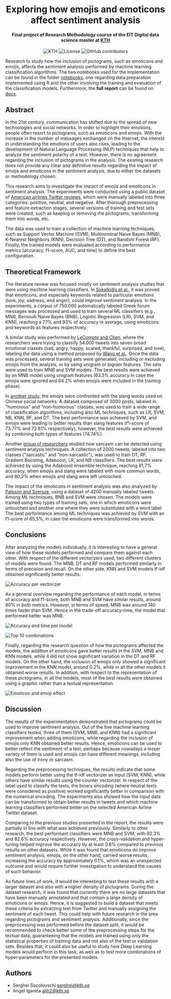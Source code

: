 <h1 align="center">Exploring how emojis and emoticons affect sentiment analysis</h1>
<h4 align="center">Final project of Research Methodology course of the EIT Digital data science master at <a href="https://www.kth.se/en">KTH</a></h4>

<p align="center">
  <img alt="KTH" src="https://img.shields.io/badge/EIT%20Digital-KTH-%231954a6?style=flat-square" />  
  <img alt="License" src="https://img.shields.io/github/license/angeligareta/pictograms-sentiment-analysis?style=flat-square" />
  <img alt="GitHub contributors" src="https://img.shields.io/github/contributors/angeligareta/pictograms-sentiment-analysis?style=flat-square" />
</p>

Research to study how the inclusion of pictograms, such as emoticons and emojis, affects the sentiment analysis performed by machine learning classification algorithms. The two notebooks used for the implementation can be found in the folder [notebooks](notebooks), one regarding data preparation implemented using R and the other involving the training and evaluation of the classification models. Furthermore, the **full report** can be found on [docs](docs/report.pdf).

## Abstract
In the 21st century, communication has shifted due to the spread of new technologies and social networks. In order to highlight their emotions, people often resort to pictograms, such as emoticons and emojis. With the increase in the number of messages exchanged on the Internet, the interest in understanding the emotions of users also rises, leading to the development of Natural Language Processing (NLP) techniques that help to analyze the sentiment polarity of a text. However, there is no agreement regarding the inclusion of pictograms in the analysis. The existing research does not provide any clear and definitive results regarding the impact of emojis and emoticons in the sentiment analysis, due to either the datasets or methodology chosen.

This research aims to investigate the impact of emojis and emoticons in sentiment analysis. The experiments were conducted using a public dataset of [American airlines Twitter reviews](https://www.kaggle.com/crowdflower/twitter-airline-sentiment), which were manually labeled into three categories: positive, neutral, and negative. After thorough preprocessing and feature extraction stages, several versions of training and test sets were created, such as keeping or removing the pictograms, transforming them into words, etc.
    
The data was used to train a collection of machine learning techniques, such as Support Vector Machine (SVM), Multinominal Naive Bayes (MNB), K-Nearest Neighbors (KNN), Decision Tree (DT), and Random Forest (RF). Finally, the trained models were evaluated according to performance metrics (accuracy, f1-score, AUC, and time) to define the best configuration.

## Theoretical Framework
The literature review was focused mostly on sentiment analysis studies that were using machine learning classifiers. In [Sokalkidis et al.](https://ieeexplore.ieee.org/abstract/document/6927613/), it was proved that emoticons, and especially keywords related to particular emotions (love, joy, sadness, and anger), could improve sentiment analysis. In the experiments, a corpus of 750.000 automatically labeled Greek forum messages was processed and used to train several ML classifiers (e.g., MNB, Bernoulli Naive Bayes (BNB), Logistic Regression (LR), SVM, and KNN), reaching a 77% and 93% of accuracy in average, using emoticons and keywords as features respectively. 

A similar study was performed by [LeCompte and Chen](https://ieeexplore.ieee.org/abstract/document/8560896/), where the researchers were trying to classify 54.000 tweets into seven broad emotional classes (sad, angry, happy, scared, thankful, surprised, and love), labeling the data using a method proposed by [Wang et al.](https://ieeexplore.ieee.org/abstract/document/6406313/). Once the data was processed, several training sets were generated, including or excluding emojis from the analysis, or by using unigram or bigram features. The sets were used to train MNB and SVM models. The best results were achieved by an MNB model using unigram features (63.5% accuracy in case the emojis were ignored and 64.2% when emojis were included in the training phase).

In [another study](http://ceur-ws.org/Vol-2328/3_3_paper_10.pdf), the emojis were confronted with the slang words used on Chinese social networks. A dataset composed of 3000 posts, labeled in "humorous" and "non-humorous" classes, was used to train a wide range of classification algorithms, including also ML techniques, such as LR, SVM, NB, KNN, RF, and DT. The best performance was achieved by SVM, and emojis were leading to better results than slang features (f1-score of 73.77% and 72.61% respectively), however, the best results were achieved by combining both types of features (74.74%). 

Another [group of researchers](https://ieeexplore.ieee.org/abstract/document/8169892/) studied how sarcasm can be detected using sentiment analysis techniques. A collection of 2000 tweets, labeled into two classes ("sarcastic" and "non-sarcastic"), was used to train DT, RF, Gradient Boosting, Adaboost, LR, and NB classifiers. The best results were achieved by using the Adaboost ensemble technique, reaching 81,7% accuracy, when emojis and slang were labeled with more common words, and 80,2% when emojis and slang were left untouched. 

The impact of the emoticons in sentiment analysis was also analyzed by [Palsson and Szersze](https://www.diva-portal.org/smash/record.jsf?pid=diva2%3A930520&dswid=6948), using a dataset of 4200 manually labeled tweets. Among ML techniques, BNB and SVM were chosen. The models were trained using two types of training sets, one in which emoticons were untouched and another one where they were substituted with a word label. The best performance among ML techniques was achieved by SVM with an f1-score of 65,5%, in case the emoticons were transformed into words.
    
## Conclusions
After analyzing the models individually, it is interesting to have a general view of how these models performed and compare them against each other. With respect of the different vectorizers used, two different clusters of models were found. The MNB, DT and RF models performed similarly in terms of precision and recall. On the other side, KNN and SVM models tf-idf obtained significantly better results.

![Accuracy per vectorizer](docs/conclusions_1.jpg)

As a general overview regarding the performance of each model, in terms of accuracy and f1-score, both MNB and SVM have similar results, around 80% in both metrics. However, in terms of speed, MNB was around 140 times faster than SVM. Hence in the trade-off accuracy-time, the model that performed better was MNB.

![Accuracy and time per model](docs/conclusions_2.jpg)

![Top 10 combinations](docs/top_10_combinations.jpg)

Finally, regarding the research question of how the pictograms affected the models, the addition of emoticons gave better results in the SVM, MNB and KNN models, while it did not show significant variation in the DT and RF models. On the other hand, the inclusion of emojis only showed a significant improvement in the KNN model, around 0.2%, while in all the other models it obtained worse results. In addition, with respect to the representation of these pictograms, in all the models, most of the best results were obtained using a graphic rather than a textual representation.

![Emoticon and emoji effect](docs/emoticon_and_emoji_effect.jpg)

## Discussion
The results of the experimentation demonstrated that pictograms could be used to improve sentiment analysis. Out of the five machine learning classifiers tested, three of them (SVM, MNB, and KNN) had a significant improvement when adding emoticons, while regarding the inclusion of emojis only KNN obtained better results. Hence, emoticons can be used to better reflect the sentiment of a text, perhaps because nowadays a lesser variety of them is used and emojis can have different meanings, including also the use of irony or sarcasm.

Regarding the preprocessing techniques, the results indicate that some models perform better using the tf-idf vectorizer as input (SVM, KNN), while others have similar results using the counter vectorizer. In respect of the label used to classify the texts, the binary encoding (where neutral texts were considered as positive) worked significantly better in comparison with the numerical encoding. The experiments also showed how the input data can be transformed to obtain better results in tweets and which machine learning classifiers performed better on the selected American Airline Twitter dataset.

Comparing to the previous studies presented in the report, the results were partially in line with what was achieved previously. Similarly to other research, the best performant classifiers were MNB and SVM, with 82.3% and 82.6% accuracy respectively. However, the cross-validation and hyper-tuning helped improve the accuracy by at least 0.8% compared to previous results on other datasets. While it was found that emoticons do improve sentiment analysis, emojis, on the other hand, carried worse results, increasing the accuracy by approximately 0.1%, which was an unexpected outcome and would require further investigation to understand the causes of such behavior. 

As future lines of work, it would be interesting to test these results with a larger dataset and also with a higher density of pictograms. During the dataset research, it was found that currently there are no large datasets that have been manually annotated and that contain a large density of emoticons or emojis. Hence, it is suggested to build a dataset that meets these criteria by extracting text from Twitter and manually assigning the sentiment of each tweet. This could help with future research in the area regarding pictograms and sentiment analysis. Additionally, since the preprocessing was performed before the dataset split, it would be recommended to check better some of the preprocessing steps for the textual data, guaranteeing that the models are trained using only the statistical properties of training data and not also of the test or validation sets. Besides that, it could also be useful to study how Deep Learning models would perform in this task, as well as to test more combinations of hyper-parameters for the presented models. 

## Authors
- Serghei Socolovschi [serghei@kth.se](mailto:serghei@kth.se)
- Angel Igareta [alih2@kth.se](mailto:alih2@kth.se)
